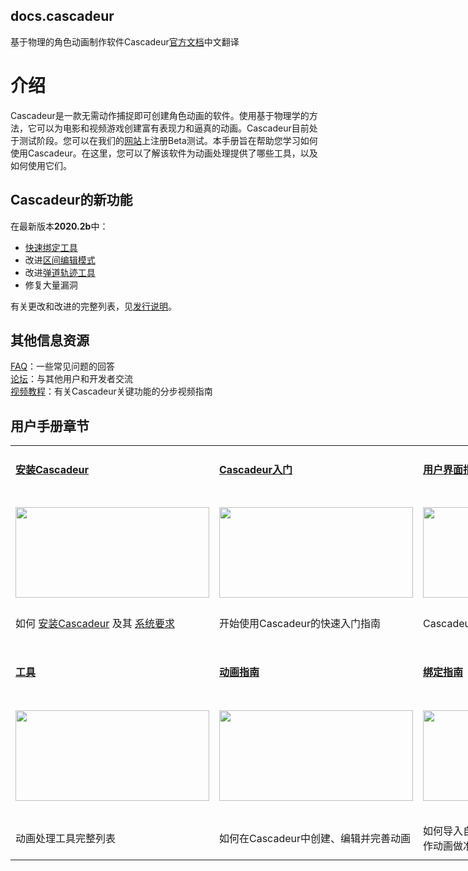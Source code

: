 ## docs.cascadeur
基于物理的角色动画制作软件Cascadeur[官方文档](https://cascadeur.com/help)中文翻译



# 介绍

Cascadeur是一款无需动作捕捉即可创建角色动画的软件。使用基于物理学的方法，它可以为电影和视频游戏创建富有表现力和逼真的动画。Cascadeur目前处于测试阶段。您可以在我们的[网站](https://cascadeur.com/)上注册Beta测试。本手册旨在帮助您学习如何使用Cascadeur。在这里，您可以了解该软件为动画处理提供了哪些工具，以及如何使用它们。

## Cascadeur的新功能

在最新版本**2020.2b**中：
- [快速绑定工具]()
- 改进[区间编辑模式]()
- 改进[弹道轨迹工具]()
- 修复大量漏洞

有关更改和改进的完整列表，见[发行说明](https://cascadeur.com/help/category/109)。

## 其他信息资源

[FAQ](https://cascadeur.com/help/category/57)：一些常见问题的回答  
[论坛](https://forum.cascadeur.com/)：与其他用户和开发者交流  
[视频教程](https://space.bilibili.com/408022768?from=search&seid=5445121258467916148)：有关Cascadeur关键功能的分步视频指南

## 用户手册章节

<table border="0" cellpadding="0" cellspacing="5" class=" table-valign-top" dir="ltr" style="width:800px">
	<tbody>
		<tr>
			<td style="width:265px">
			<h4><a href="Installation/installation.md"><strong>安装Cascadeur</strong></a></h4>
			</td>
			<td>
			<h4><a href="GettingStarted/getting_started.md"><strong>Cascadeur入门</strong></a></h4>
			</td>
			<td style="width:265px">
			<h4><a href="Interface/interface.md"><strong>用户界面指南</strong></a></h4>
			</td>
		</tr>
		<tr>
			<td style="width:265px">
			<h4><a href="Installation/installation.md"><strong><img alt="" src="https://cascadeur.com/images/category/2020/01/15/a391a317da9ee1e6e092a85ac3d61780.png" style="height:145px; width:310px"></strong></a></h4>
			</td>
			<td style="width:265px">
			<h4><a href="GettingStarted/getting_started.md"><img alt="" src="https://cascadeur.com/images/category/2020/01/15/0b90c607b75474b806d51e22e312682b.png" style="height:145px; width:310px"></a></h4>
			</td>
			<td style="width:265px">
			<h4><a href="Interface/interface.md"><img alt="" src="https://cascadeur.com/images/category/2019/11/12/3b7c71b2252834ff92e65f8f7b86b8fe.png" style="height:145px; width:310px"></a></h4>
			</td>
		</tr>
		<tr>
			<td style="width:265px">如何&nbsp;<a href="Installation/installation.md">安装Cascadeur</a>&nbsp;及其&nbsp;<a href="Installation/system_requirements.md">系统要求</a></td>
			<td>开始使用Cascadeur的快速入门指南</td>
			<td style="width:265px">Cascadeur用户界面完整概述</td>
		</tr>
		<tr>
			<td style="width:265px">&nbsp;</td>
			<td>&nbsp;</td>
			<td style="width:265px">&nbsp;</td>
		</tr>
		<tr>
			<td style="width:265px">
			<h4><a href="https://cascadeur.com/help/category/16"><strong>工具</strong></a></h4>
			</td>
			<td>
			<h4><a href="https://cascadeur.com/help/category/46"><strong>动画指南</strong></a></h4>
			</td>
			<td style="width:265px">
			<h4><a href="https://cascadeur.com/help/category/45"><strong>绑定指南</strong></a></h4>
			</td>
		</tr>
		<tr>
			<td style="width:265px">
			<h4><a href="http://cascadeur.com/help/category/16"><strong><img alt="" src="https://cascadeur.com/images/category/2020/01/15/6efcab3937479bae6b5500a9a909a9ee.png" style="height:145px; width:310px"></strong></a></h4>
			</td>
			<td>
			<h4><a href="http://cascadeur.com/help/category/46"><img alt="" src="https://cascadeur.com/images/category/2019/11/12/d99c5d579aa3fd5aea16d009dd982e55.png" style="height:145px; width:310px"></a></h4>
			</td>
			<td style="width:265px">
			<h4><a href="http://cascadeur.com/help/category/45"><img alt="" src="https://cascadeur.com/images/category/2019/11/12/39e0cc47f8bee997f9251ed7dfe64f5a.png" style="height:145px; width:310px"></a></h4>
			</td>
		</tr>
		<tr>
			<td style="height:70px; width:265px">
			<p>动画处理工具完整列表</p>
			</td>
			<td>如何在Cascadeur中创建、编辑并完善动画</td>
			<td>如何导入自定义模型到Cascadeur中并为制作动画做准备工作</td>
		</tr>
	</tbody>
</table>




